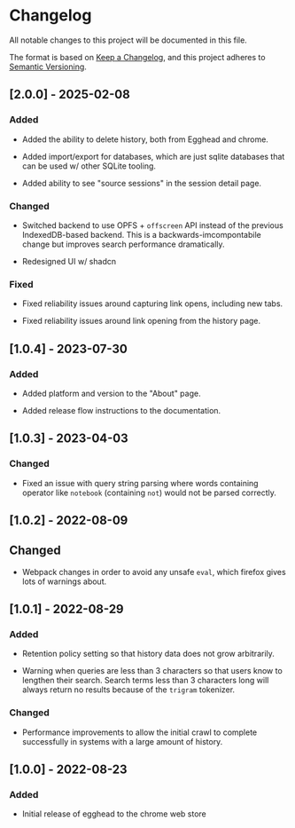 # Changelog
All notable changes to this project will be documented in this file.

The format is based on [Keep a Changelog](https://keepachangelog.com/en/1.0.0/),
and this project adheres to [Semantic Versioning](https://semver.org/spec/v2.0.0.html).

## [2.0.0] - 2025-02-08

### Added

- Added the ability to delete history, both from Egghead and chrome.

- Added import/export for databases, which are just sqlite databases that can be used w/ other SQLite tooling.

- Added ability to see "source sessions" in the session detail page.

### Changed

- Switched backend to use OPFS + `offscreen` API instead of the previous IndexedDB-based backend. This is a backwards-imcompontabile change but improves search performance dramatically.

- Redesigned UI w/ shadcn

### Fixed

- Fixed reliability issues around capturing link opens, including new tabs.

- Fixed reliability issues around link opening from the history page.

## [1.0.4] - 2023-07-30

### Added

- Added platform and version to the "About" page.

- Added release flow instructions to the documentation.

## [1.0.3] - 2023-04-03

### Changed

- Fixed an issue with query string parsing where words containing operator like `notebook` (containing `not`) would not be parsed correctly.

## [1.0.2] - 2022-08-09

## Changed

- Webpack changes in order to avoid any unsafe `eval`, which firefox gives lots of warnings about.

## [1.0.1] - 2022-08-29

### Added

- Retention policy setting so that history data does not grow arbitrarily.

- Warning when queries are less than 3 characters so that users know to lengthen their search. Search terms less than 3 characters long will always return no results because of the `trigram` tokenizer.

### Changed

- Performance improvements to allow the initial crawl to complete successfully in systems with a large amount of history.

## [1.0.0] - 2022-08-23

### Added

- Initial release of egghead to the chrome web store
